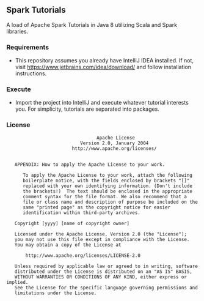 ## Spark Tutorials
A load of Apache Spark Tutorials in Java 8 utilizing Scala and Spark libraries.

### Requirements
* This repository assumes you already have IntelliJ IDEA installed. If not, visit https://www.jetbrains.com/idea/download/ and follow installation instructions.

### Execute
* Import the project into IntelliJ and execute whatever tutorial interests you. For simplicity, tutorials are separated into packages.


### License

```
                                 Apache License
                           Version 2.0, January 2004
                        http://www.apache.org/licenses/


   APPENDIX: How to apply the Apache License to your work.

      To apply the Apache License to your work, attach the following
      boilerplate notice, with the fields enclosed by brackets "[]"
      replaced with your own identifying information. (Don't include
      the brackets!)  The text should be enclosed in the appropriate
      comment syntax for the file format. We also recommend that a
      file or class name and description of purpose be included on the
      same "printed page" as the copyright notice for easier
      identification within third-party archives.

   Copyright [yyyy] [name of copyright owner]

   Licensed under the Apache License, Version 2.0 (the "License");
   you may not use this file except in compliance with the License.
   You may obtain a copy of the License at

       http://www.apache.org/licenses/LICENSE-2.0

   Unless required by applicable law or agreed to in writing, software
   distributed under the License is distributed on an "AS IS" BASIS,
   WITHOUT WARRANTIES OR CONDITIONS OF ANY KIND, either express or implied.
   See the License for the specific language governing permissions and
   limitations under the License.
``` 